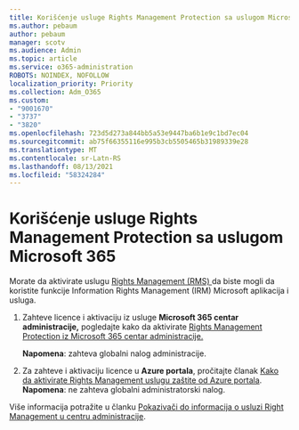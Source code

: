 ```yaml
---
title: Korišćenje usluge Rights Management Protection sa uslugom Microsoft 365
ms.author: pebaum
author: pebaum
manager: scotv
ms.audience: Admin
ms.topic: article
ms.service: o365-administration
ROBOTS: NOINDEX, NOFOLLOW
localization_priority: Priority
ms.collection: Adm_O365
ms.custom:
- "9001670"
- "3737"
- "3820"
ms.openlocfilehash: 723d5d273a844bb5a53e9447ba6b1e9c1bd7ec04
ms.sourcegitcommit: ab75f66355116e995b3cb5505465b31989339e28
ms.translationtype: MT
ms.contentlocale: sr-Latn-RS
ms.lasthandoff: 08/13/2021
ms.locfileid: "58324284"
---
```

# <a name="use-rights-management-protection-with-microsoft-365"></a>Korišćenje usluge Rights Management Protection sa uslugom Microsoft 365

Morate da aktivirate uslugu [Rights Management (RMS) ](https://docs.microsoft.com/azure/information-protection/what-is-azure-rms)da biste mogli da koristite funkcije Information Rights Management (IRM) Microsoft aplikacija i usluga.

1. Zahteve licence i aktivaciju iz usluge **Microsoft 365 centar administracije,** pogledajte kako da aktivirate [Rights Management Protection iz Microsoft 365 centar administracije.](https://docs.microsoft.com/azure/information-protection/activate-office365) 

    **Napomena**: zahteva globalni nalog administracije.

2. Za zahteve i aktivaciju licence u **Azure portala**, pročitajte članak [Kako da aktivirate Rights Management uslugu zaštite od Azure portala](https://docs.microsoft.com/azure/information-protection/activate-azure). **Napomena**: ne zahteva globalni administratorski nalog.

Više informacija potražite u članku [Pokazivači do informacija o usluzi Right Management u centru administracije](https://docs.microsoft.com/office365/enterprise/activate-rms-in-office-365).
